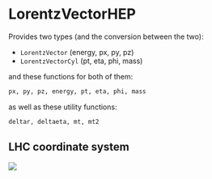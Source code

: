 # LorentzVectorHEP

Provides two types (and the conversion between the two):
- `LorentzVector` (energy, px, py, pz)
- `LorentzVectorCyl` (pt, eta, phi, mass)

and these functions for both of them:
```julia
px, py, pz, energy, pt, eta, phi, mass
```


as well as these utility functions:
```julia
deltar, deltaeta, mt, mt2
```


## LHC coordinate system

![](https://cds.cern.ch/record/1699952/files/Figures_T_Coordinate.png)
